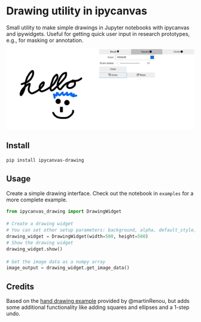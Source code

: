 # Drawing utility in ipycanvas
Small utility to make simple drawings in Jupyter notebooks with ipycanvas and ipywidgets.
Useful for getting quick user input in research prototypes, e.g., for masking or annotation.

![Example usage](img/example_screenshot.png)


## Install
```bash
pip install ipycanvas-drawing
```

## Usage
Create a simple drawing interface. Check out the notebook in `examples` for a more complete example.

```python
from ipycanvas_drawing import DrawingWidget

# Create a drawing widget
# You can set other setup parameters: background, alpha, default_style, default_radius
drawing_widget = DrawingWidget(width=500, height=500) 
# Show the drawing widget
drawing_widget.show()

# Get the image data as a numpy array
image_output = drawing_widget.get_image_data()
```

## Credits
Based on the [hand drawing example](https://github.com/martinRenou/ipycanvas/blob/master/examples/hand_drawing.ipynb) provided by @martinRenou, but adds some additional functionality like adding squares and ellipses and a 1-step undo.
